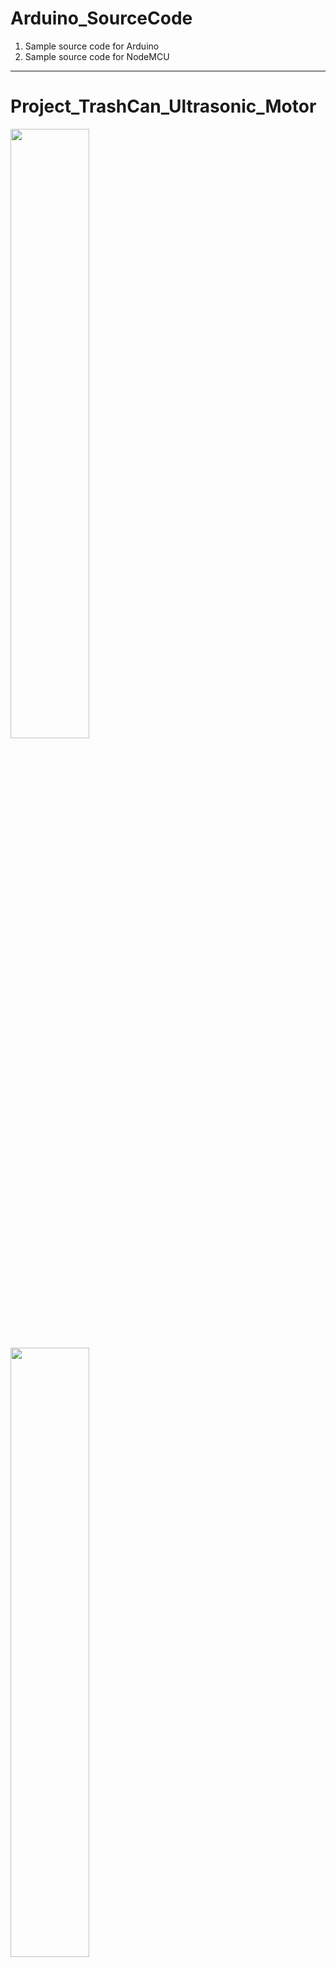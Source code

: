 # Arduino_SourceCode

1) Sample source code for Arduino
2) Sample source code for NodeMCU
---
# Project_TrashCan_Ultrasonic_Motor
<div>
<img  width = "50%" height = "50%" src="https://github.com/lozenia64/Arduino_SourceCode/blob/master/IMG/Project_TrashCan_Ultrasonic_Motor/1.jpg" />
<img  width = "50%" height = "50%" src="https://github.com/lozenia64/Arduino_SourceCode/blob/master/IMG/Project_TrashCan_Ultrasonic_Motor/2.jpg" />
</div>
---
# Project_TrashCan_PIR_Motor
<div>
<img  width = "50%" height = "50%" src="https://github.com/lozenia64/Arduino_SourceCode/blob/master/IMG/Project_TrashCan_PIR_Motor/1.jpg" />
<img  width = "50%" height = "50%" src="https://github.com/lozenia64/Arduino_SourceCode/blob/master/IMG/Project_TrashCan_PIR_Motor/2.jpg" />
</div>
---